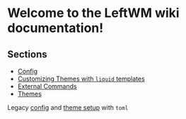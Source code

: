 # Welcome to the LeftWM wiki documentation!

## Sections

* [Config](https://github.com/leftwm/leftwm/wiki/Config) 
* [Customizing Themes with `liquid` templates](https://github.com/leftwm/leftwm/wiki/Customizing-Themes-with-%60liquid%60-templates)
* [External Commands](https://github.com/leftwm/leftwm/wiki/External-Commands)
* [Themes](https://github.com/leftwm/leftwm/wiki/Themes) 

Legacy [config](Config-toml) and [theme setup](Theme-Config-toml) with `toml`
